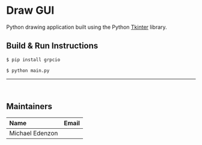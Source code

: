 #  Draw GUI

Python drawing application built using the Python [Tkinter](https://wiki.python.org/moin/TkInter) library.

## Build & Run Instructions

```bash
$ pip install grpcio
```

```bash
$ python main.py
```

---

&nbsp;

## Maintainers

| Name            | Email                   |
| :-------------- | :---------------------- |
| Michael Edenzon |                         |
